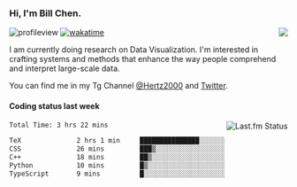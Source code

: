 ### Hi, I'm Bill Chen.

<img align="right" src="https://github-readme-stats.vercel.app/api?username=BillChen2k&show_icons=false&count_private=true&hide_title=true&theme=shadow_blue&card_width=400" />

![profileview](https://komarev.com/ghpvc/?username=billchen2k&label=profile+views)
[![wakatime](https://wakatime.com/badge/user/13f46274-19b5-4f27-aeb5-2a5cef060c5b.svg)](https://wakatime.com/@13f46274-19b5-4f27-aeb5-2a5cef060c5b)

I am currently doing research on Data Visualization. I'm interested in crafting systems and methods that enhance the way people comprehend and interpret large-scale data.

You can find me in my Tg Channel [@Hertz2000](https://t.me/Hertz2000) and [Twitter](https://twitter.com/billchen2k).

#### Coding status last week

<a href="https://www.last.fm/user/BillChen2K">
   <img align="right" src="https://lastfm-recently-played.vercel.app/api?user=BillChen2K&count=2&width=300" alt="Last.fm Status">
</a>

<!--START_SECTION:waka-->

```txt
Total Time: 3 hrs 22 mins

TeX              2 hrs 1 min     ███████████████░░░░░░░░░░   59.85 %
CSS              26 mins         ███▒░░░░░░░░░░░░░░░░░░░░░   13.32 %
C++              18 mins         ██▒░░░░░░░░░░░░░░░░░░░░░░   09.31 %
Python           10 mins         █▒░░░░░░░░░░░░░░░░░░░░░░░   05.00 %
TypeScript       9 mins          █░░░░░░░░░░░░░░░░░░░░░░░░   04.55 %
```

<!--END_SECTION:waka-->

<!--

<div>
<a href="https://spotify-now-playing.billchen2k.vercel.app/now-playing?open">
   <img align="right" src="https://spotify-now-playing.billchen2k.vercel.app/now-playing" width="540" height="64" alt="Now Playing">
</a>
</div>

<div>
<p align="right"><code>Now playing on Spotify: </code></p>
</div>

**BillChen2K/BillChen2K** is a ✨ _special_ ✨ repository because its `README.md` (this file) appears on your GitHub profile.

Here are some ideas to get you started:

- 🔭 I’m currently working on ...
- 🌱 I’m currently learning ...
- 👯 I’m looking to collaborate on ...
- 🤔 I’m looking for help with ...
- 💬 Ask me about ...
- 📫 How to reach me: ...
- 😄 Pronouns: ...
- ⚡ Fun fact: ...
-->
